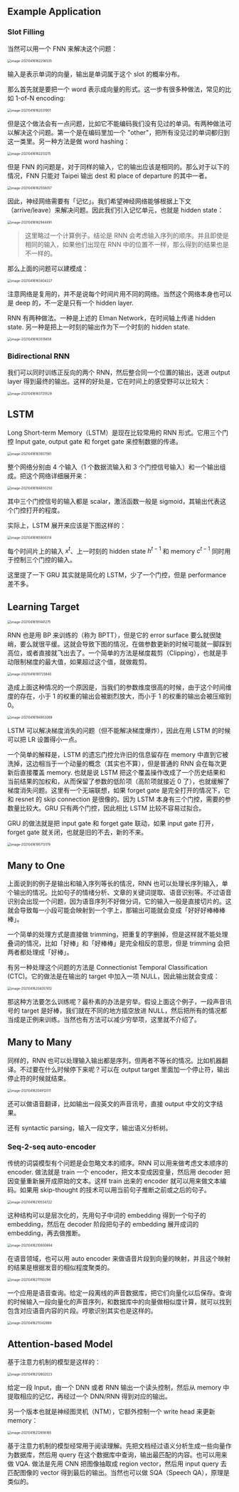 ## Example Application

### Slot Filling

当然可以用一个 FNN 来解决这个问题：

<img src="P20-RNN.assets/image-20210416162256535.webp" alt="image-20210416162256535" style="zoom:50%;" />

输入是表示单词的向量，输出是单词属于这个 slot 的概率分布。

那么首先就是要把一个 word 表示成向量的形式。这一步有很多种做法，常见的比如 1-of-N encoding:

<img src="P20-RNN.assets/image-20210416162031901.webp" alt="image-20210416162031901" style="zoom:50%;" />

但是这个做法会有一点问题，比如它不能编码我们没有见过的单词。有两种做法可以解决这个问题。第一个是在编码里加一个 "other"，把所有没见过的单词都归到这一类里。另一种方法是做 word hashing：

<img src="P20-RNN.assets/image-20210416162213215.webp" alt="image-20210416162213215" style="zoom:50%;" />

但是 FNN 的问题是，对于同样的输入，它的输出应该是相同的。那么对于以下的情况，FNN 只能对 Taipei 输出 dest 和 place of departure 的其中一者。

<img src="P20-RNN.assets/image-20210416162558057.webp" alt="image-20210416162558057" style="zoom:50%;" />

因此，神经网络需要有「记忆」。我们希望神经网络能够根据上下文（arrive/leave）来解决问题。因此我们引入记忆单元，也就是 hidden state：

<img src="P20-RNN.assets/image-20210416162944491.webp" alt="image-20210416162944491" style="zoom:50%;" />

> 这里略过一个计算例子。结论是 RNN 会考虑输入序列的顺序。并且即使是相同的输入，如果他们出现在 RNN 中的位置不一样，那么得到的结果也是不一样的。

那么上面的问题可以建模成：

<img src="P20-RNN.assets/image-20210416163404227.webp" alt="image-20210416163404227" style="zoom:50%;" />

注意网络是复用的，并不是说每个时间片用不同的网络。当然这个网络本身也可以是 deep 的，不一定是只有一个 hidden layer.

RNN 有两种做法。一种是上述的 Elman Network，在时间轴上传递 hidden state. 另一种是把上一时刻的输出作为下一个时刻的 hidden state.

<img src="P20-RNN.assets/image-20210416163519458.webp" alt="image-20210416163519458" style="zoom:50%;" />

### Bidirectional RNN

我们可以同时训练正反向的两个 RNN，然后整合同一个位置的输出，送进 output layer 得到最终的输出。这样的好处是，它在时间上的感受野可以比较大：

<img src="P20-RNN.assets/image-20210416163725529.webp" alt="image-20210416163725529" style="zoom:50%;" />

## LSTM

Long Short-term Memory（LSTM）是现在比较常用的 RNN 形式。它用三个门控 Input gate, output gate 和 forget gate 来控制数据的传递。

<img src="P20-RNN.assets/image-20210416163937561.webp" alt="image-20210416163937561" style="zoom:50%;" />

整个网络分别由 4 个输入（1 个数据流输入和 3 个门控信号输入）和一个输出组成。把这个网络详细展开来：

<img src="P20-RNN.assets/image-20210416164450250.webp" alt="image-20210416164450250" style="zoom:50%;" />

其中三个门控信号的输入都是 scalar，激活函数一般是 sigmoid，其输出代表这个门控打开的程度。

实际上，LSTM 展开来应该是下图这样的：

<img src="P20-RNN.assets/image-20210416165908314.webp" alt="image-20210416165908314" style="zoom:50%;" />

每个时间片上的输入 $x^t$、上一时刻的 hidden state $h^{t-1}$ 和 memory $c^{t-1}$ 同时用于控制三个门控的输入。

这里提了一下 GRU 其实就是简化的 LSTM，少了一个门控，但是 performance 差不多。



## Learning Target

<img src="P20-RNN.assets/image-20210416191441275.webp" alt="image-20210416191441275" style="zoom:50%;" />

RNN 也是用 BP 来训练的（称为 BPTT），但是它的 error surface 要么就很陡峭，要么就很平缓。这就会导致下图的情况，在做参数更新的时候可能就一脚踩到高位，或者直接就飞出去了。一个简单的方法是梯度裁剪（Clipping），也就是手动限制梯度的最大值，如果超过这个值，就做裁剪。

<img src="P20-RNN.assets/image-20210416191725840.webp" alt="image-20210416191725840" style="zoom:50%;" />

造成上面这种情况的一个原因是，当我们的参数维度很高的时候，由于这个时间维度的存在，小于 1 的权重的输出会被剧烈放大，而小于 1 的权重的输出会被压缩到 0。

<img src="P20-RNN.assets/image-20210416194953089.webp" alt="image-20210416194953089" style="zoom:50%;" />

LSTM 可以解决梯度消失的问题（但不能解决梯度爆炸），因此在用 LSTM 的时候可以把 LR 设置得小一点。

一个简单的解释是，LSTM 的遗忘门控允许旧的信息留存在 memory 中直到它被洗掉，这边相当于一个动量的概念（其实也不算），但是普通的 RNN 会在每次更新后直接覆盖 memory. 也就是说 LSTM 把这个覆盖操作改成了一个历史结果和当前结果的加权和，从而保留了参数的低阶项（高阶项就接近 0 了），也就缓解了梯度消失问题。这里有一个无端联想，如果 forget gate 是完全打开的情况下，它和 resnet 的 skip connection 是很像的。因为 LSTM 本身有三个门控，需要的参数量比较大。GRU 只有两个门控，因此相比 LSTM 比较不容易过拟合。

GRU 的做法就是把 input gate 和 forget gate 联动，如果 input gate 打开，forget gate 就关闭，也就是旧的不去，新的不来。

<img src="P20-RNN.assets/image-20210416195713179.webp" alt="image-20210416195713179" style="zoom:50%;" />



## Many to One

上面说到的例子是输出和输入序列等长的情况，RNN 也可以处理长序列输入，单个输出的情况。比如句子的情绪分析、文章的关键词提取、语音识别等。不过语音识别会出现一个问题，因为语音序列不好做分词，它的输入一般是直接切片的。这就会导致每一小段可能会映射到一个字上，那输出可能就会变成「好好好棒棒棒棒」。

一个简单的处理方式是直接做 trimming，把重复的字删掉，但是这样就不能处理叠词的情况，比如「好棒」和「好棒棒」是完全相反的意思，但是 trimming 会把两者都处理成「好棒」。

有另一种处理这个问题的方法是 Connectionist Temporal Classification (CTC)。它的做法是在输出的 target 中加入一项 NULL，因此输出就会变成：

<img src="P20-RNN.assets/image-20210416204057412.webp" alt="image-20210416204057412" style="zoom:50%;" />

那这种方法要怎么训练呢？最朴素的办法是穷举。假设上面这个例子，一段声音讯号的 target 是好棒，我们就在不同的地方插空放进 NULL，然后把所有的情况都当成是正例来训练。当然也有方法可以减少穷举项，这里就不介绍了。



## Many to Many

同样的，RNN 也可以处理输入输出都是序列，但两者不等长的情况。比如机器翻译。不过要在什么时候停下来呢？可以在 output target 里面加一个停止符，输出停止符的时候就结束。

<img src="P20-RNN.assets/image-20210416204912011.webp" alt="image-20210416204912011" style="zoom:50%;" />

还可以做语音翻译，比如输出一段英文的声音讯号，直接 output 中文的文字结果。

还有 syntactic parsing，输入一段文字，输出语义分析树。



### Seq-2-seq auto-encoder

传统的词袋模型有个问题是会忽略文本的顺序。RNN 可以用来做考虑文本顺序的 encoder. 做法就是 train 一个 encoder，把文本变成因变量，然后用 decoder 把因变量重新展开成原始的文本。这样 train 出来的 encoder 就可以用来做文本编码。如果用 skip-thought 的技术可以用当前句子推断之前或之后的句子。

<img src="P20-RNN.assets/image-20210416210534722.webp" alt="image-20210416210534722" style="zoom:50%;" />

这种结构可以是层次化的，先用句子中词的 embedding 得到一个句子的 embedding，然后在 decoder 阶段把句子的 embedding 展开成词的 embedding，再去做推断。

<img src="P20-RNN.assets/image-20210416210930694.webp" alt="image-20210416210930694" style="zoom:50%;" />

在语音领域，也可以用 auto encoder 来做语音片段到向量的映射，并且这个映射的结果是根据发音的相似程度聚类的。

<img src="P20-RNN.assets/image-20210416211150298.webp" alt="image-20210416211150298" style="zoom:50%;" />

一个应用是语音查询。给定一段离线的声音数据库，把它们向量化以后保存。查询的时候输入一段向量化的声音序列，和数据库中的向量做相似度计算，就可以找到包含对应语音内容的片段。哼歌识别其实也是这样的。

<img src="P20-RNN.assets/image-20210416211342889.webp" alt="image-20210416211342889" style="zoom:50%;" />



## Attention-based Model

基于注意力机制的模型是这样的：

<img src="P20-RNN.assets/image-20210416212602023.webp" alt="image-20210416212602023" style="zoom:50%;" />

给定一段 Input，由一个 DNN 或者 RNN 输出一个读头控制，然后从 memory 中提取相应的记忆，再经过一个 DNN/RNN 得到对应的输出。

另一个版本也就是神经图灵机（NTM），它额外控制一个 write head 来更新 memory：

<img src="P20-RNN.assets/image-20210416212656165.webp" alt="image-20210416212656165" style="zoom:50%;" />

基于注意力机制的模型经常用于阅读理解。先把文档经过语义分析生成一些向量作为数据库，然后用 query 在这个数据库中查询，输出最匹配的内容。也可以用来做 VQA. 做法是先用 CNN 把图像抽取成 region vector，然后用 input query 去匹配图像的 vector 得到最后的输出。当然也可以做 SQA（Speech QA），原理是类似的。

